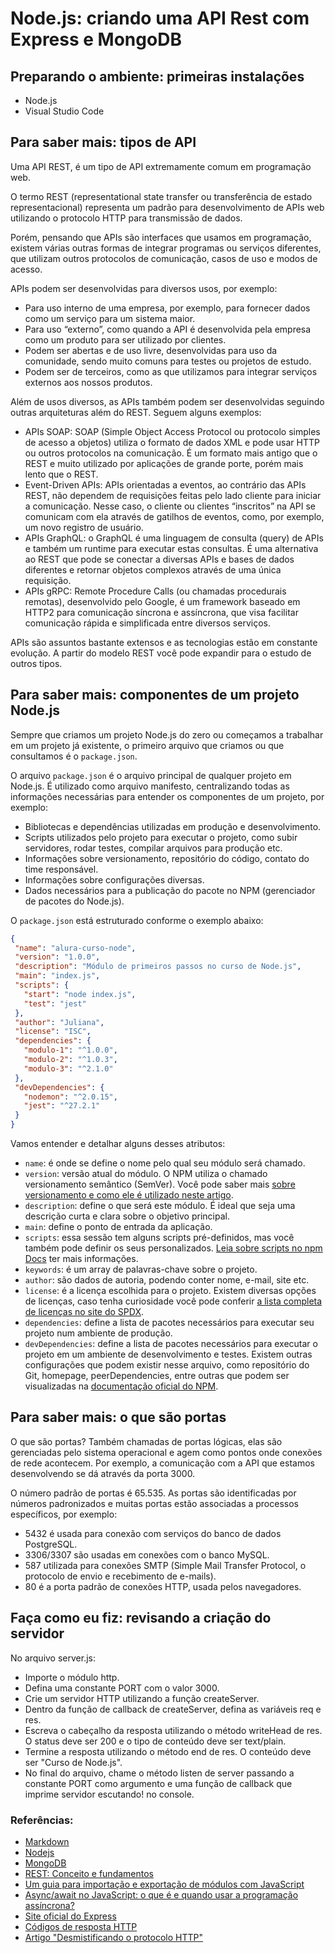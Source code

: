 # Node.js: criando uma API Rest com Express e MongoDB

## Preparando o ambiente: primeiras instalações

- Node.js
- Visual Studio Code

## Para saber mais: tipos de API

Uma API REST, é um tipo de API extremamente comum em programação web.

O termo REST (representational state transfer ou transferência de estado representacional) representa um padrão para desenvolvimento de APIs web utilizando o protocolo HTTP para transmissão de dados.

Porém, pensando que APIs são interfaces que usamos em programação, existem várias outras formas de integrar programas ou serviços diferentes, que utilizam outros protocolos de comunicação, casos de uso e modos de acesso.

APIs podem ser desenvolvidas para diversos usos, por exemplo:

- Para uso interno de uma empresa, por exemplo, para fornecer dados como um serviço para um sistema maior.
- Para uso “externo”, como quando a API é desenvolvida pela empresa como um produto para ser utilizado por clientes.
- Podem ser abertas e de uso livre, desenvolvidas para uso da comunidade, sendo muito comuns para testes ou projetos de estudo.
- Podem ser de terceiros, como as que utilizamos para integrar serviços externos aos nossos produtos.

Além de usos diversos, as APIs também podem ser desenvolvidas seguindo outras arquiteturas além do REST. Seguem alguns exemplos:

- APIs SOAP: SOAP (Simple Object Access Protocol ou protocolo simples de acesso a objetos) utiliza o formato de dados XML e pode usar HTTP ou outros protocolos na comunicação. É um formato mais antigo que o REST e muito utilizado por aplicações de grande porte, porém mais lento que o REST.
- Event-Driven APIs: APIs orientadas a eventos, ao contrário das APIs REST, não dependem de requisições feitas pelo lado cliente para iniciar a comunicação. Nesse caso, o cliente ou clientes “inscritos” na API se comunicam com ela através de gatilhos de eventos, como, por exemplo, um novo registro de usuário.
- APIs GraphQL: o GraphQL é uma linguagem de consulta (query) de APIs e também um runtime para executar estas consultas. É uma alternativa ao REST que pode se conectar a diversas APIs e bases de dados diferentes e retornar objetos complexos através de uma única requisição.
- APIs gRPC: Remote Procedure Calls (ou chamadas procedurais remotas), desenvolvido pelo Google, é um framework baseado em HTTP2 para comunicação síncrona e assíncrona, que visa facilitar comunicação rápida e simplificada entre diversos serviços.

APIs são assuntos bastante extensos e as tecnologias estão em constante evolução. A partir do modelo REST você pode expandir para o estudo de outros tipos.

## Para saber mais: componentes de um projeto Node.js

Sempre que criamos um projeto Node.js do zero ou começamos a trabalhar em um projeto já existente, o primeiro arquivo que criamos ou que consultamos é o `package.json`.

O arquivo `package.json` é o arquivo principal de qualquer projeto em Node.js. É utilizado como arquivo manifesto, centralizando todas as informações necessárias para entender os componentes de um projeto, por exemplo:

- Bibliotecas e dependências utilizadas em produção e desenvolvimento.
- Scripts utilizados pelo projeto para executar o projeto, como subir servidores, rodar testes, compilar arquivos para produção etc.
- Informações sobre versionamento, repositório do código, contato do time responsável.
- Informações sobre configurações diversas.
- Dados necessários para a publicação do pacote no NPM (gerenciador de pacotes do Node.js).

O `package.json` está estruturado conforme o exemplo abaixo:

```json
{
 "name": "alura-curso-node",
 "version": "1.0.0",
 "description": "Módulo de primeiros passos no curso de Node.js",
 "main": "index.js",
 "scripts": {
   "start": "node index.js",
   "test": "jest"
 },
 "author": "Juliana",
 "license": "ISC",
 "dependencies": {
   "modulo-1": "^1.0.0",
   "modulo-2": "^1.0.3",
   "modulo-3": "^2.1.0"
 },
 "devDependencies": {
   "nodemon": "^2.0.15",
   "jest": "^27.2.1"
 }
}
```

Vamos entender e detalhar alguns desses atributos:

- `name`: é onde se define o nome pelo qual seu módulo será chamado.
- `version`: versão atual do módulo. O NPM utiliza o chamado versionamento semântico (SemVer). Você pode saber mais [sobre versionamento e como ele é utilizado neste artigo](https://www.alura.com.br/artigos/versionamento-semantico-breve-introducao).
- `description`: define o que será este módulo. É ideal que seja uma descrição curta e clara sobre o objetivo principal.
- `main`: define o ponto de entrada da aplicação.
- `scripts`: essa sessão tem alguns scripts pré-definidos, mas você também pode definir os seus personalizados. [Leia sobre scripts no npm Docs](https://docs.npmjs.com/cli/v11/using-npm/scripts) ter mais informações.
- `keywords`: é um array de palavras-chave sobre o projeto.
- `author`: são dados de autoria, podendo conter nome, e-mail, site etc.
- `license`: é a licença escolhida para o projeto. Existem diversas opções de licenças, caso tenha curiosidade você pode conferir [a lista completa de licenças no site do SPDX](https://spdx.org/licenses/).
- `dependencies`: define a lista de pacotes necessários para executar seu projeto num ambiente de produção.
- `devDependencies`: define a lista de pacotes necessários para executar o projeto em um ambiente de desenvolvimento e testes. Existem outras configurações que podem existir nesse arquivo, como repositório do Git, homepage, peerDependencies, entre outras que podem ser visualizadas na [documentação oficial do NPM](https://docs.npmjs.com/cli/v11/configuring-npm/package-json).

## Para saber mais: o que são portas

O que são portas? Também chamadas de portas lógicas, elas são gerenciadas pelo sistema operacional e agem como pontos onde conexões de rede acontecem. Por exemplo, a comunicação com a API que estamos desenvolvendo se dá através da porta 3000.

O número padrão de portas é 65.535. As portas são identificadas por números padronizados e muitas portas estão associadas a processos específicos, por exemplo:

- 5432 é usada para conexão com serviços do banco de dados PostgreSQL.
- 3306/3307 são usadas em conexões com o banco MySQL.
- 587 utilizada para conexões SMTP (Simple Mail Transfer Protocol, o protocolo de envio e recebimento de e-mails).
- 80 é a porta padrão de conexões HTTP, usada pelos navegadores.

## Faça como eu fiz: revisando a criação do servidor

No arquivo server.js:

- Importe o módulo http.
- Defina uma constante PORT com o valor 3000.
- Crie um servidor HTTP utilizando a função createServer.
- Dentro da função de callback de createServer, defina as variáveis req e res.
- Escreva o cabeçalho da resposta utilizando o método writeHead de res. O status deve ser 200 e o tipo de conteúdo deve ser text/plain.
- Termine a resposta utilizando o método end de res. O conteúdo deve ser "Curso de Node.js".
- No final do arquivo, chame o método listen de server passando a constante PORT como argumento e uma função de callback que imprime servidor escutando! no console.

### Referências:

- [Markdown](https://www.markdownguide.org/)
- [Nodejs](https://nodejs.org/en)
- [MongoDB](https://www.mongodb.com/)
- [REST: Conceito e fundamentos](https://www.alura.com.br/artigos/rest-conceito-e-fundamentos)
- [Um guia para importação e exportação de módulos com JavaScript](https://www.alura.com.br/artigos/guia-importacao-exportacao-modulos-javascript)
- [Async/await no JavaScript: o que é e quando usar a programação assíncrona?](https://www.alura.com.br/artigos/async-await-no-javascript-o-que-e-e-quando-usar)
- [Site oficial do Express](https://expressjs.com/)
- [Códigos de resposta HTTP](https://developer.mozilla.org/pt-BR/docs/Web/HTTP/Status)
- [Artigo "Desmistificando o protocolo HTTP"](https://www.alura.com.br/artigos/http)
